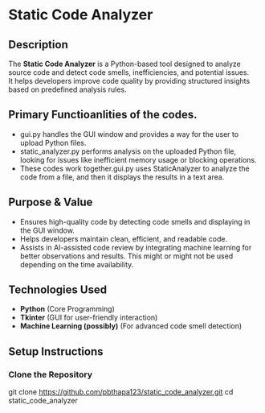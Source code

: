 # Static Code Analyzer

## Description  
The **Static Code Analyzer** is a Python-based tool designed to analyze source code and detect code smells, inefficiencies, and potential issues.  
It helps developers improve code quality by providing structured insights based on predefined analysis rules.

## Primary Functioanlities of the codes. 
- gui.py handles the GUI window and provides a way for the user to upload Python files.
- static_analyzer.py performs analysis on the uploaded Python file, looking for issues like inefficient memory     usage or blocking operations.
- These codes work together.gui.py uses StaticAnalyzer to analyze the code from a file, and then it displays the results in a text area.

## Purpose & Value  
- Ensures high-quality code by detecting code smells and displaying in the GUI window.  
- Helps developers maintain clean, efficient, and readable code.
- Assists in AI-assisted code review by integrating machine learning for better observations and results. This might or might not be used depending on the time availability.   

## Technologies Used  
- **Python** (Core Programming)  
- **Tkinter** (GUI for user-friendly interaction)  
- **Machine Learning (possibly)** (For advanced code smell detection)  

## Setup Instructions  

### **Clone the Repository**  

git clone https://github.com/pbthapa123/static_code_analyzer.git
cd static_code_analyzer
